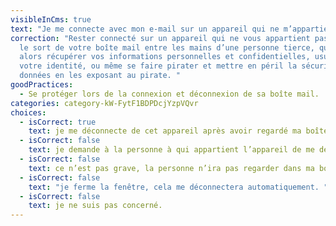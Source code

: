 ```yaml
---
visibleInCms: true
text: "Je me connecte avec mon e-mail sur un appareil qui ne m’appartient pas :"
correction: "Rester connecté sur un appareil qui ne vous appartient pas, laisse
  le sort de votre boîte mail entre les mains d’une personne tierce, qui peut
  alors récupérer vos informations personnelles et confidentielles, usurper
  votre identité, ou même se faire pirater et mettre en péril la sécurité de vos
  données en les exposant au pirate. "
goodPractices:
  - Se protéger lors de la connexion et déconnexion de sa boîte mail.
categories: category-kW-FytF1BDPDcjYzpVQvr
choices:
  - isCorrect: true
    text: je me déconnecte de cet appareil après avoir regardé ma boîte mail.
  - isCorrect: false
    text: je demande à la personne à qui appartient l’appareil de me déconnecter.
  - isCorrect: false
    text: ce n’est pas grave, la personne n’ira pas regarder dans ma boîte mail.
  - isCorrect: false
    text: "je ferme la fenêtre, cela me déconnectera automatiquement. "
  - isCorrect: false
    text: je ne suis pas concerné.
---
```

